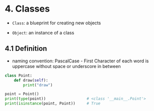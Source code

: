 # 4. Classes

- `Class`: a blueprint for creating new objects

- `Object`: an instance of a class

## 4.1 Definition

- naming convention: PascalCase - First Character of each word is uppercase without space or underscore in between

```python
class Point:
    def draw(self):
        print("draw")

point = Point()
print(type(point))                  # <class '__main__.Point'>
print(isinstance(point, Point))     # True
```